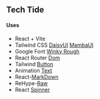 ## Tech Tide

#### Uses

- React + Vite
- Tailwind CSS [DaisyUI](https://daisyui.com/docs/install/) [MambaUI](https://mambaui.com/)
- Google Font [Winky Rough](https://fonts.google.com/?query=Winky+Rough)
- React Router [Dom](https://reactrouter.com/home)
- Tailwind [Button](https://devdojo.com/tailwindcss/buttons)
- Animation [Text](https://www.andrealves.dev/blog/how-to-make-an-animated-gradient-text-with-tailwindcss/)
- React-[MarkDown](https://www.npmjs.com/package/react-markdown)
- ReHype-[Raw](https://www.npmjs.com/package/rehype-raw)
- React [Spinner](https://www.npmjs.com/package/react-spinners)
